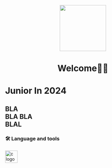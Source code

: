 <div align="center">
  <img height="150" src="https://4kwallpapers.com/images/walls/thumbs/19694.jpg"  />
</div>


<h1 align="center">Welcome🤠👾</h1>

###

<h1 align="left">Junior  In 2024</h1>

###

<h2 align="left">BLA <br>BLA BLA <br>BLAL</h2>

###

<h3 align="left">🛠 Language and tools</h3>

###

<div align="left">
  <img src="https://cdn.jsdelivr.net/gh/devicons/devicon/icons/c/c-original.svg" height="40" alt="c logo"  />
</div>

###

